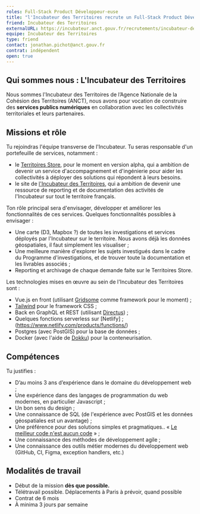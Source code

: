 ```yaml
---
roles: Full-Stack Product Développeur·euse
title: "l'Incubateur des Territoires recrute un Full-Stack Product Développeur·euse"
friend: Incubateur des Territoires
externalURL: https://incubateur.anct.gouv.fr/recrutements/incubateur-des-territoires-full-stack-product-developpeur-euse-6e400e8998b0e5ebf77dcd2ba36467f7/
equipe: Incubateur des Territoires
type: friend
contact: jonathan.pichot@anct.gouv.fr
contrat: indépendent
open: true
---
```


## Qui sommes nous : L'Incubateur des Territoires

Nous sommes l'Incubateur des Territoires de l’Agence Nationale de la Cohésion des Territoires (ANCT), nous avons pour vocation de construire des **services publics numériques** en collaboration avec les collectivités territoriales et leurs partenaires. 

## Missions et rôle

Tu rejoindras l'équipe transverse de l'Incubateur. Tu seras responsable d'un portefeuille de services, notamment :

* le [Territoires Store](https://territoires.store/), pour le moment en version alpha, qui a ambition de devenir un service d'accompagnement et d'ingénierie pour aider les collectivités à déployer des solutions qui répondent à leurs besoins.
* le site de [l'Incubateur des Territoires](https://incubatuer.anct.gouv.fr/), qui a ambition de devenir une ressource de reporting et de documentation des activités de l'Incubateur sur tout le territoire français.

Ton rôle principal sera d'envisager, développer et améliorer les fonctionnalités de ces services. Quelques fonctionnalités possibles à envisager :

* Une carte (D3, Mapbox ?) de toutes les investigations et services déployés par l'Incubateur sur le territoire. Nous avons déjà les données géospatiales, il faut simplement les visualiser ;
* Une meilleure manière d'explorer les sujets investigués dans le cadre du Programme d'investigations, et de trouver toute la documentation et les livrables associés ;
* Reporting et archivage de chaque demande faite sur le Territoires Store.

Les technologies mises en œuvre au sein de l'Incubateur des Territoires sont :

* Vue.js en front (utilisant [Gridsome](https://gridsome.org) comme framework pour le moment) ;
* [Tailwind](https://tailwindcss.com/) pour le framework CSS ; 
* Back en GraphQL et REST (utilisant [Directus](https://incubateur-des-territoires.slite.com/app/channels/XdXgbS3kYD/notes/www.directus.io)) ;
* Quelques fonctions serverless sur [Netlify] ;(https://www.netlify.com/products/functions/)
* Postgres (avec PostGIS) pour la base de données ;
* Docker (avec l'aide de [Dokku](https://dokku.com/)) pour la conteneurisation.

## Compétences

Tu justifies :

* D’au moins 3 ans d’expérience dans le domaine du développement web ;
* Une expérience dans des langages de programmation du web modernes, en particulier Javascript ;
* Un bon sens du design ; 
* Une connaissance de SQL (de l'expérience avec PostGIS et les données géospatiales est un avantage) ;
* Une préférence pour des solutions simples et pragmatiques.. « [Le meilleur code n'est aucun code](https://blog.codinghorror.com/the-best-code-is-no-code-at-all/) » ;
* Une connaissance des méthodes de développement agile ;
* Une connaissance des outils métier modernes du développement web (GitHub, CI, Figma, exception handlers, etc.)

## Modalités de travail

* Début de la mission **dès que possible.**
* Télétravail possible. Déplacements à Paris à prévoir, quand possible
* Contrat de 6 mois
* À minima 3 jours par semaine
